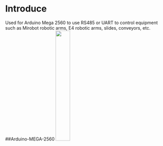 # Introduce
Used for Arduino Mega 2560 to use RS485 or UART to control equipment such as Mirobot robotic arms, E4 robotic arms, slides, conveyors, etc.
##Arduino-MEGA-2560
<img src="example.jpg" style="width: 30%;">

